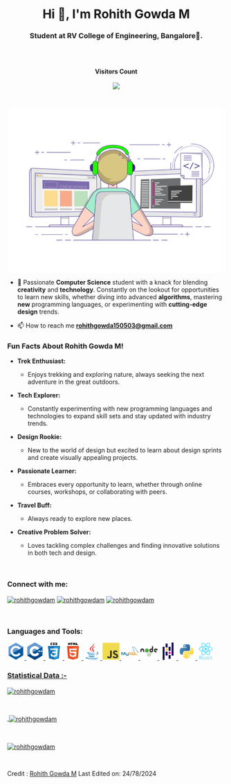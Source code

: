 <h1 align="center">Hi 👋, I'm Rohith Gowda M</h1>
<h3 align="center">Student at RV College of Engineering, Bangalore🌟.</h3>

<br>
<div align="center">
<br><p align="centre"><b>Visitors Count</b></p>  
    
<p align="center"><img align="center" src="https://profile-counter.glitch.me/{RohithgowdaM}/count.svg" /></p> 
<br>
</div>

<p align="center"><img align="center" src="https://github.com/RohithgowdaM/RohithgowdaM/blob/92c4f412b247fa91d3eadbd50967d980ff845731/rgm.gif" alt="rohithgowdam" /></p>


- 🌱 Passionate **Computer Science** student with a knack for blending **creativity** and **technology**. Constantly on the lookout for opportunities to learn new skills, whether diving into advanced **algorithms**, mastering **new** programming languages, or experimenting with **cutting-edge design** trends.

- 📫 How to reach me **rohithgowda150503@gmail.com**

### Fun Facts About Rohith Gowda M!
- **Trek Enthusiast:** 
  - Enjoys trekking and exploring nature, always seeking the next adventure in the great outdoors.
  
- **Tech Explorer:** 
  - Constantly experimenting with new programming languages and technologies to expand skill sets and stay updated with industry trends.
  
- **Design Rookie:** 
  - New to the world of design but excited to learn about design sprints and create visually appealing projects.
  
- **Passionate Learner:** 
  - Embraces every opportunity to learn, whether through online courses, workshops, or collaborating with peers.
  
- **Travel Buff:** 
  - Always ready to explore new places.
  
- **Creative Problem Solver:** 
  - Loves tackling complex challenges and finding innovative solutions in both tech and design.

<br>

<h3 align="left">Connect with me:</h3>
<p align="left">
  <a href="https://www.linkedin.com/in/rohith-gowda-m-a04b4122a/" target="blank"><img align="center"
      src="https://raw.githubusercontent.com/rahuldkjain/github-profile-readme-generator/master/src/images/icons/Social/linked-in-alt.svg"
      alt="rohithgowdam" height="30" width="40" /></a>
<!--   <a href="https://instagram.com/_._.adam._" target="blank"><img align="center"
      src="https://raw.githubusercontent.com/rahuldkjain/github-profile-readme-generator/master/src/images/icons/Social/instagram.svg"
      alt="_._.adam._" height="30" width="40" /></a> -->
  <a href="https://leetcode.com/u/iaintworried/" target="blank"><img align="center"
      src="https://cdn.iconscout.com/icon/free/png-512/free-leetcode-3521542-2944960.png?f=avif&w=256"
      alt="rohithgowdam" height="30" width="40" /></a>
  <a href="https://www.naukri.com/code360/profile/rgm08" target="blank"><img align="center"
      src="https://www.codingninjas.com/assets-landing/images/CNLOGO.svg"
      alt="rohithgowdam" height="30" width="40" /></a>
<!--  <a href="https://twitter.com/adam_pithenwala" target="blank"><img align="center"
      src="https://raw.githubusercontent.com/rahuldkjain/github-profile-readme-generator/master/src/images/icons/Social/twitter.svg"
      alt="adampithewan" height="30" width="40" /></a> -->
</p>

<br>
<h3 align="left">Languages and Tools:</h3>
<p align="left">  <a href="https://www.cprogramming.com/" target="_blank"
    rel="noreferrer"> <img src="https://raw.githubusercontent.com/devicons/devicon/master/icons/c/c-original.svg"
      alt="c" width="40" height="40" /> </a> <a href="https://www.w3schools.com/cpp/" target="_blank" rel="noreferrer">
    <img src="https://raw.githubusercontent.com/devicons/devicon/master/icons/cplusplus/cplusplus-original.svg"
      alt="cplusplus" width="40" height="40" /> </a> <a href="https://www.w3schools.com/css/" target="_blank"
    rel="noreferrer"> <img
      src="https://raw.githubusercontent.com/devicons/devicon/master/icons/css3/css3-original-wordmark.svg" alt="css3"
      width="40" height="40" /> </a> <a href="https://www.w3.org/html/" target="_blank" rel="noreferrer"> <img
      src="https://raw.githubusercontent.com/devicons/devicon/master/icons/html5/html5-original-wordmark.svg"
      alt="html5" width="40" height="40" /> </a> <a href="https://www.java.com" target="_blank" rel="noreferrer"> <img
      src="https://raw.githubusercontent.com/devicons/devicon/master/icons/java/java-original.svg" alt="java" width="40"
      height="40" /> </a> <a href="https://developer.mozilla.org/en-US/docs/Web/JavaScript" target="_blank"
    rel="noreferrer"> <img
      src="https://raw.githubusercontent.com/devicons/devicon/master/icons/javascript/javascript-original.svg"
      alt="javascript" width="40" height="40" /> </a><a href="https://www.mysql.com/" target="_blank" rel="noreferrer"> <img
      src="https://raw.githubusercontent.com/devicons/devicon/master/icons/mysql/mysql-original-wordmark.svg"
      alt="mysql" width="40" height="40" /> </a> </a> <a href="https://nodejs.org" target="_blank" rel="noreferrer"> <img
      src="https://raw.githubusercontent.com/devicons/devicon/master/icons/nodejs/nodejs-original-wordmark.svg"
      alt="nodejs" width="40" height="40" /> </a> <a href="https://pandas.pydata.org/" target="_blank" rel="noreferrer">
    <img
      src="https://raw.githubusercontent.com/devicons/devicon/2ae2a900d2f041da66e950e4d48052658d850630/icons/pandas/pandas-original.svg"
      alt="pandas" width="40" height="40" /> </a> <a href="https://www.python.org" target="_blank" rel="noreferrer"> <img
      src="https://raw.githubusercontent.com/devicons/devicon/master/icons/python/python-original.svg" alt="python"
      width="40" height="40" /> </a> <a href="https://reactjs.org/" target="_blank" rel="noreferrer"> <img
      src="https://raw.githubusercontent.com/devicons/devicon/master/icons/react/react-original-wordmark.svg"
      alt="react" width="40" height="40" />

<br>

<h3>Statistical Data :-</h3>
<p><img align="center"
    src="https://github-readme-stats.vercel.app/api/top-langs?username=RohithgowdaM&show_icons=true&locale=en&bg_color=0d1117&text_color=ffffff&layout=compact"
    alt="rohithgowdam" 
    bg_color=#808080/></p>

<br>

<p>&nbsp;<img align="center" src="https://github-readme-stats.vercel.app/api?username=RohithgowdaM&show_icons=true&locale=en&bg_color=0d1117&text_color=ffffff&repo=convoychat"
    alt="rohithgowdam" /></p>

<br>

<p><img align="center" src="https://github-readme-streak-stats.herokuapp.com/?user=RohithgowdaM&theme=dark&background=0d1117&date_format=M%20j%5B%2C%20Y%5D" alt="rohithgowdam" /></p>
      
<p align="left"> <a href="https://twitter.com/" target="blank"><img
      src="https://img.shields.io/twitter/follow/?logo=twitter&style=for-the-badge" alt="" /></a> </p>

Credit : [Rohith Gowda M](https://github.com/RohithgowdaM)
 Last Edited on: 24/78/2024
<!--
**RohithgowdaM/RohithgowdaM** is a ✨ _special_ ✨ repository because its `README.md` (this file) appears on your GitHub profile.

Here are some ideas to get you started:

- 🔭 I’m currently working on ...
- 🌱 I’m currently learning ...
- 👯 I’m looking to collaborate on ...
- 🤔 I’m looking for help with ...
- 💬 Ask me about ...
- 📫 How to reach me: ...
- 😄 Pronouns: ...
- ⚡ Fun fact: ...
-->
